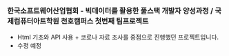 ### 한국소프트웨어산업협회 - 빅데이터를 활용한 풀스택 개발자 양성과정 / 국제컴퓨터아트학원 천호캠퍼스 첫번째 팀프로젝트

* Html 기초와 API 사용 + 코로나 자료 조사를 중점으로 진행했던 프로젝트입니다.
* 수정 예정
